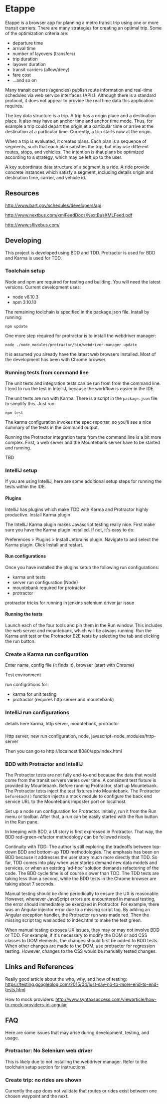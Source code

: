 # Etappe

Etappe is a browser app for planning a metro transit trip using one or more
transit carriers. There are many strategies for creating an optimal trip. Some 
of the optimization criteria are:

* departure time
* arrival time
* number of layovers (transfers)
* trip duration
* layover duration
* transit carriers (allow/deny)
* fare cost
* ...and so on

Many transit carriers (agencies) publish route information and real-time
schedules via web service interfaces (APIs). Although there is a standard
protocol, it does not appear to provide the real time data this application
requires.

The key data structure is a trip. A trip has a origin place and a destination
place. It also may have an anchor time and anchor time mode. Thus, for example
a trip could depart the origin at a particular time or arrive at the destination
at a particular time. Currently, a trip starts now at the origin.

When a trip
is evaluated, it creates plans. Each plan is a sequence of segments, such that each
plan satisfies the trip, but may use different routes, stops, and vehicles. The
intention is that plans be optimized according to a strategy, which may be left
up to the user.

A key subordinate data structure of a segment is a ride. A ride provide concrete
instances which satisfy a segment, including details origin and destination time,
carrier, and vehicle id.

## Resources

http://www.bart.gov/schedules/developers/api

http://www.nextbus.com/xmlFeedDocs/NextBusXMLFeed.pdf

http://www.sflivebus.com/

## Developing
This project is developed using BDD and TDD. Protractor is used for BDD and Karma is used for TDD.

### Toolchain setup
Node and npm are required for testing and building. You will need the latest versions. Current development uses:

- node v6.10.3
- npm 3.10.10

The remaining toolchain is specified in the package.json file. Install by running:

``npm update``

One more step required for protractor is to install the webdriver manager:

``node ./node_modules/protractor/bin/webdriver-manager update``

It is assumed you already have the latest web browsers installed. Most of the development has been with Chrome browser.

### Running tests from command line
The unit tests and integration tests can be run from from the command line.
I tend to run the test in IntelliJ, because the workflow is easier in the IDE.

The unit tests are run with Karma.
There is a script in the ``package.json`` file to simplify this.
Just run:

``npm test``

The karma configuration invokes the spec reporter, so you'll see a nice summary of the tests in the command output.

Running the Protractor integration tests from the command line is a bit more complex.
First, a web server and the Mountebank server have to be started and running.

TBD

### IntelliJ setup
If you are using IntelliJ, here are some additional setup steps for running the tests within the IDE.

#### Plugins
IntelliJ has plugins which make TDD with Karma and Protractor highly productive.
Install Karma plugin

The IntelliJ Karma plugin makes Javascript testing really nice. First make sure you have the Karma plugin installed.
If not, it's easy to do:

Preferences > Plugins > Install Jetbrains plugin. Navigate to and select the Karma plugin. Click Install and restart.

#### Run configurations
Once you have installed the plugins setup the following run configurations:

- karma unit tests
- server run configuration (Node)
- mountebank required for protractor
- protractor

protractor tricks for running in jenkins
selenium driver jar issue

#### Running the tests
Launch each of the four tools and pin them in the Run window. This includes the web server and mountebank, which will
be always running. Run the Karma unit test or the Protractor E2E tests by selecting the tab and clicking the run button.

### Create a Karma run configuration
Enter name, config file (it finds it), browser (start with Chrome)

Test environment

run configrations for:

- karma for unit testing
- protractor (requires http server and mountebank)

### IntelliJ run configurations
details here
karma, http server, mountebank, protractor

###

Http server, new run configuration, node, javascript=node_modules/http-server

Then you can go to http://localhost:8080/app/index.html

### BDD with Protractor and IntellIJ

The Protractor tests are not fully end-to-end because the data that would come from the transit servers varies over time.
A consistent test fixture is provided by Mountebank. Before running Protractor, start up Mountebank.
The Protractor tests inject the test fixtures into Mountebank. The Protractor ``beforeEach()`` function injects a mock module to
configure the back end service URL to the Mountebank imposter port on localhost.

Set up a node run configuration for Protractor. Initially, run it from the Run menu or toolbar.
After that, a run can be easily started with the Run button in the Run pane.

In keeping with BDD, a UI story is first expressed in Protractor. That way, the BDD red-green-refactor methodology can
be followed nicely.

Continuity with TDD: The author is still exploring the tradeoffs between top-down BDD and bottom-up TDD methodologies.
The emphasis has been on BDD because it addresses the user story much more directly that TDD. So far, TDD comes into play
when user stories demand new data models and services, or when an existing 'ad-hoc' solution demands refactoring of the
code. The BDD cycle time is of course slower than TDD. The TDD tests are taking less than a second, while the BDD tests
in the Chrome browser are taking about 7 seconds.

Manual testing should be done periodically to ensure the UX is reasonable. However, whenever JavaScript errors are encountered
in manual testing, the error should immediately be exercised in Protractor. For example, there was an Angular injector
error due to a missing script tag. By adding an Angular exception handler, the Protractor run was made red. Then the
missing script tag was added to index.html to make the test green.

When manual testing exposes UX issues, they may or may not involve BDD or TDD. For example, if it's necessary to modify
the DOM or add CSS classes to DOM elements, the changes should first be added to BDD tests. When other changes are made
to the DOM, use protractor for regression testing. However, changes to the CSS would be
manually tested changes.

## Links and References
Really good article about the who, why, and how of testing: https://testing.googleblog.com/2015/04/just-say-no-to-more-end-to-end-tests.html

How to mock providers: http://www.syntaxsuccess.com/viewarticle/how-to-mock-providers-in-angular

## FAQ
Here are some issues that may arise during development, testing, and usage.

### Protractor: No Selenium web driver
This is likely due to not installing the webdriver manager. Refer to the toolchain setup section for instructions.

### Create trip: no rides are shown
Currently the app does not validate that routes or rides exist between one chosen waypoint and the next.
